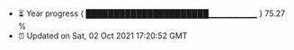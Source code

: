 - ⏳ Year progress { ██████████████████████▁▁▁▁▁▁▁▁ } 75.27 %
- ⏰ Updated on Sat, 02 Oct 2021 17:20:52 GMT

